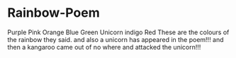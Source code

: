 # Rainbow-Poem
Purple
Pink
Orange
Blue
Green
Unicorn
indigo
Red
These are the colours of the rainbow they said.
and also a unicorn has appeared in the poem!!!
and then a kangaroo came out of no where and attacked the unicorn!!!
